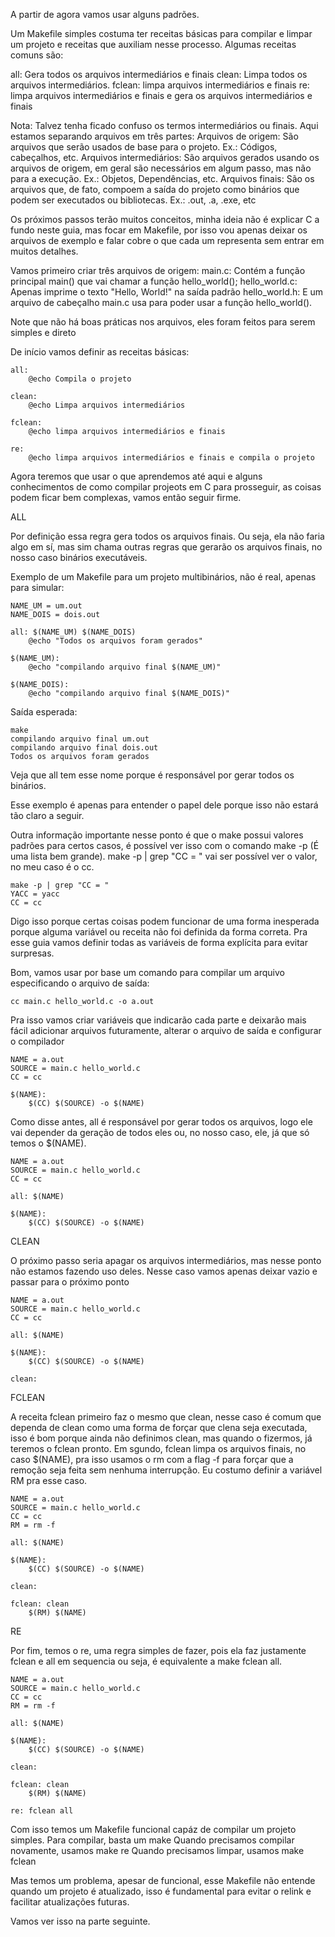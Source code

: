 A partir de agora vamos usar alguns padrões.

Um Makefile simples costuma ter receitas básicas para compilar e limpar um projeto e receitas que auxiliam nesse processo.
Algumas receitas comuns são:

all: Gera todos os arquivos intermediários e finais
clean: Limpa todos os arquivos intermediários.
fclean: limpa arquivos intermediários e finais
re: limpa arquivos intermediários e finais e gera os arquivos intermediários e finais

Nota:
Talvez tenha ficado confuso os termos intermediários ou finais.
Aqui estamos separando arquivos em três partes:
Arquivos de origem: São arquivos que serão usados de base para o projeto. Ex.: Códigos, cabeçalhos, etc.
Arquivos intermediários: São arquivos gerados usando os arquivos de origem, em geral são necessários em algum passo, mas não para a execução. Ex.: Objetos, Dependências, etc.
Arquivos finais: São os arquivos que, de fato, compoem a saída do projeto como binários que podem ser executados ou bibliotecas. Ex.: .out, .a, .exe, etc

Os próximos passos terão muitos conceitos, minha ideia não é explicar C a fundo neste guia, mas focar em Makefile, por isso vou apenas deixar os arquivos de exemplo e falar cobre o que cada um representa sem entrar em muitos detalhes.

Vamos primeiro criar três arquivos de origem:
main.c: Contém a função principal main() que vai chamar a função hello_world();
hello_world.c: Apenas imprime o texto "Hello, World!" na saída padrão
hello_world.h: E um arquivo de cabeçalho main.c usa para poder usar a função hello_world().

Note que não há boas práticas nos arquivos, eles foram feitos para serem simples e direto

De início vamos definir as receitas básicas:

```make
all:
	@echo Compila o projeto

clean:
	@echo Limpa arquivos intermediários

fclean:
	@echo limpa arquivos intermediários e finais

re:
	@echo limpa arquivos intermediários e finais e compila o projeto
```

Agora teremos que usar o que aprendemos até aqui e alguns conhecimentos de como compilar projeots em C para prosseguir, as coisas podem ficar bem complexas, vamos então seguir firme.

ALL

Por definição essa regra gera todos os arquivos finais. Ou seja, ela não faria algo em sí, mas sim chama outras regras que gerarão os arquivos finais, no nosso caso binários executáveis.

Exemplo de um Makefile para um projeto multibinários, não é real, apenas para simular:

```make
NAME_UM = um.out
NAME_DOIS = dois.out

all: $(NAME_UM) $(NAME_DOIS)
	@echo "Todos os arquivos foram gerados"

$(NAME_UM):
	@echo "compilando arquivo final $(NAME_UM)"

$(NAME_DOIS):
	@echo "compilando arquivo final $(NAME_DOIS)"

```

Saída esperada:
```
make
compilando arquivo final um.out
compilando arquivo final dois.out
Todos os arquivos foram gerados
```

Veja que all tem esse nome porque é responsável por gerar todos os binários.

Esse exemplo é apenas para entender o papel dele porque isso não estará tão claro a seguir.

Outra informação importante nesse ponto é que o make possui valores padrões para certos casos, é possível ver isso com o comando make -p (É uma lista bem grande). make -p | grep "CC = " vai ser possível ver o valor, no meu caso é o cc.


```
make -p | grep "CC = "
YACC = yacc
CC = cc
```
Digo isso porque certas coisas podem funcionar de uma forma inesperada porque alguma variável ou receita não foi definida da forma correta. Pra esse guia vamos definir todas as variáveis de forma explícita para evitar surpresas.

Bom, vamos usar por base um comando para compilar um arquivo especificando o arquivo de saída:
```
cc main.c hello_world.c -o a.out
```

Pra isso vamos criar variáveis que indicarão cada parte e deixarão mais fácil adicionar arquivos futuramente, alterar o arquivo de saída e configurar o compilador

```
NAME = a.out
SOURCE = main.c hello_world.c
CC = cc

$(NAME):
	$(CC) $(SOURCE) -o $(NAME)

```

Como disse antes, all é responsável por gerar todos os arquivos, logo ele vai depender da geração de todos eles ou, no nosso caso, ele, já que só temos o $(NAME).

```
NAME = a.out
SOURCE = main.c hello_world.c
CC = cc

all: $(NAME)

$(NAME):
	$(CC) $(SOURCE) -o $(NAME)

```

CLEAN

O próximo passo seria apagar os arquivos intermediários, mas nesse ponto não estamos fazendo uso deles. Nesse caso vamos apenas deixar vazio e passar para o próximo ponto

```
NAME = a.out
SOURCE = main.c hello_world.c
CC = cc

all: $(NAME)

$(NAME):
	$(CC) $(SOURCE) -o $(NAME)

clean:

```

FCLEAN

A receita fclean primeiro faz o mesmo que clean, nesse caso é comum que dependa de clean como uma forma de forçar que clena seja executada, isso é bom porque ainda não definimos clean, mas quando o fizermos, já teremos o fclean pronto.
Em sgundo, fclean limpa os arquivos finais, no caso $(NAME), pra isso usamos o rm com a flag -f para forçar que a remoção seja feita sem nenhuma interrupção. Eu costumo definir a variável RM pra esse caso.

```
NAME = a.out
SOURCE = main.c hello_world.c
CC = cc
RM = rm -f

all: $(NAME)

$(NAME):
	$(CC) $(SOURCE) -o $(NAME)

clean:

fclean: clean
	$(RM) $(NAME)

```

RE

Por fim, temos o re, uma regra simples de fazer, pois ela faz justamente fclean e all em sequencia ou seja, é equivalente a make fclean all.

```
NAME = a.out
SOURCE = main.c hello_world.c
CC = cc
RM = rm -f

all: $(NAME)

$(NAME):
	$(CC) $(SOURCE) -o $(NAME)

clean:

fclean: clean
	$(RM) $(NAME)

re: fclean all

```

Com isso temos um Makefile funcional capáz de compilar um projeto simples.
Para compilar, basta um make
Quando precisamos compilar novamente, usamos make re
Quando precisamos limpar, usamos make fclean

Mas temos um problema, apesar de funcional, esse Makefile não entende quando um projeto é atualizado, isso é fundamental para evitar o relink e facilitar atualizações futuras.

Vamos ver isso na parte seguinte.